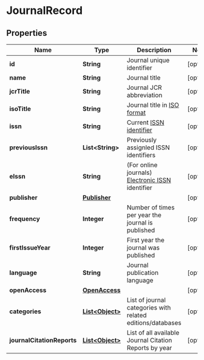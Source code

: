 

# JournalRecord


## Properties

Name | Type | Description | Notes
------------ | ------------- | ------------- | -------------
**id** | **String** | Journal unique identifier |  [optional]
**name** | **String** | Journal title |  [optional]
**jcrTitle** | **String** | Journal JCR abbreviation |  [optional]
**isoTitle** | **String** | Journal title in [ISO format](https://www.issn.org/services/online-services/access-to-the-ltwa/) |  [optional]
**issn** | **String** | Current [ISSN identifier](https://www.issn.org/understanding-the-issn/what-is-an-issn/) |  [optional]
**previousIssn** | **List&lt;String&gt;** | Previously assignled ISSN identifiers |  [optional]
**eIssn** | **String** | (For online journals) [Electronic ISSN](https://www.issn.org/understanding-the-issn/assignment-rules/the-issn-for-electronic-media/) identifier |  [optional]
**publisher** | [**Publisher**](Publisher.md) |  |  [optional]
**frequency** | **Integer** | Number of times per year the journal is published |  [optional]
**firstIssueYear** | **Integer** | First year the journal was published |  [optional]
**language** | **String** | Journal publication language |  [optional]
**openAccess** | [**OpenAccess**](OpenAccess.md) |  |  [optional]
**categories** | [**List&lt;Object&gt;**](Object.md) | List of journal categories with related editions/databases |  [optional]
**journalCitationReports** | [**List&lt;Object&gt;**](Object.md) | List of all available Journal Citation Reports by year |  [optional]



